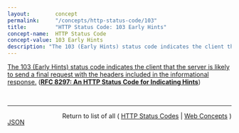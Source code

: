 ```yaml
---
layout:        concept
permalink:     "/concepts/http-status-code/103"
title:         "HTTP Status Code: 103 Early Hints"
concept-name:  HTTP Status Code
concept-value: 103 Early Hints
description: "The 103 (Early Hints) status code indicates the client that the server is likely to send a final request with the headers included in the informational response."
---
```


[The 103 (Early Hints) status code indicates the client that the server is likely to send a final request with the headers included in the informational response.](https://datatracker.ietf.org/doc/html/rfc8297#section-2 "Read documentation for HTTP Status Code &#34;103&#34;") (**[RFC 8297: An HTTP Status Code for Indicating Hints](/specs/IETF/RFC/8297 "This memo introduces an informational status code for HTTP that can be used for indicating hints to help a client start making preparations for processing the final response.")**)

<br/>
<hr/>

<p style="float : left"><a href="./103.json" title="JSON representing this particular Web Concept value">JSON</a></p>
<p style="text-align: right">Return to list of all ( <a href="../http-status-code/">HTTP Status Codes</a> | <a href="../">Web Concepts</a> )</p>
